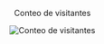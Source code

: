 <div align="center"> 
  <p>Conteo de visitantes</p> 
  <img src="https://profile-counter.glitch.me/rodrigorierafiuba/count.svg" alt="Conteo de visitantes" /> 
</div>
